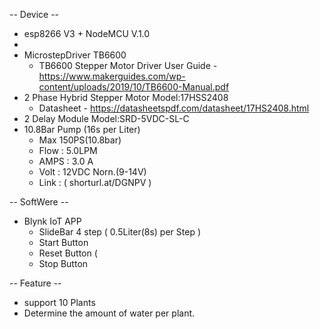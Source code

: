 -- Device --
+ esp8266 V3 + NodeMCU V.1.0
+ 
+ MicrostepDriver TB6600 
    - TB6600 Stepper Motor Driver User Guide - https://www.makerguides.com/wp-content/uploads/2019/10/TB6600-Manual.pdf
+ 2 Phase Hybrid Stepper Motor Model:17HSS2408
    - Datasheet - https://datasheetspdf.com/datasheet/17HS2408.html
+ 2 Delay Module Model:SRD-5VDC-SL-C
+ 10.8Bar Pump (16s per Liter)
    - Max 150PS(10.8bar)
    - Flow : 5.0LPM
    - AMPS : 3.0 A
    - Volt : 12VDC Norn.(9-14V) 
    - Link : ( shorturl.at/DGNPV )

-- SoftWere --
+ Blynk IoT APP
  -  SlideBar 4 step ( 0.5Liter(8s) per Step )
   - Start Button
   - Reset Button (
   - Stop Button 

-- Feature -- 
+ support 10 Plants
+ Determine the amount of water per plant.
